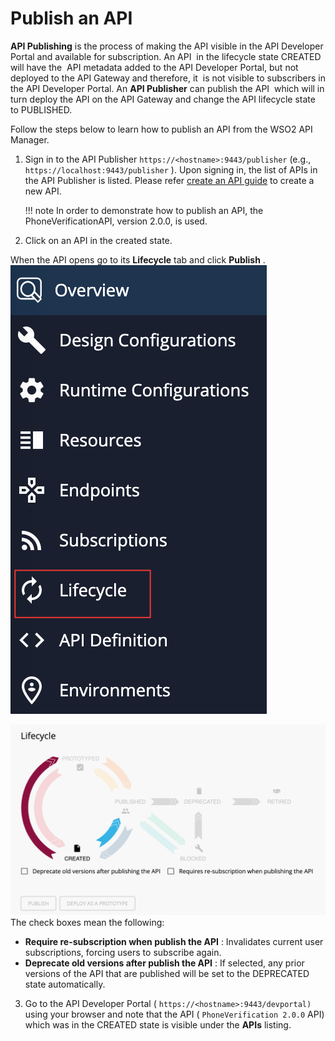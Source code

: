 # Publish an API

**API Publishing** is the process of making the API visible in the API Developer Portal and available for subscription. An API  in the lifecycle state CREATED will have the  API metadata added to the API Developer Portal, but not deployed to the API Gateway and therefore, it  is not visible to subscribers in the API Developer Portal. An **API Publisher** can publish the API  which will in turn deploy the API on the API Gateway and change the API lifecycle state to PUBLISHED.

Follow the steps below to learn how to publish an API from the WSO2 API Manager.

1.  Sign in to the API Publisher `https://<hostname>:9443/publisher` (e.g., `https://localhost:9443/publisher` ). Upon signing in, the list of APIs in the API Publisher is listed. Please refer [create an API guide](/Learn/DesignAPI/CreateAPI/create-a-rest-api/) to create a new API. 


    !!! note
            In order to demonstrate how to publish an API, the PhoneVerificationAPI, version 2.0.0, is used.


2.  Click on an API in the created state. 


When the API opens go to its **Lifecycle** tab and click **Publish** .
[![](../../../assets/img/Learn/api-lifecycle.png)](../../../assets/img/Learn/api-lifecycle.png)

[![](../../../assets/img/Learn/api-lifecycle-tab.png)](../../../assets/img/Learn/api-lifecycle-tab.png)
The check boxes mean the following:

-   **Require re-subscription when publish the API** : Invalidates current user subscriptions, forcing users to subscribe again. 
-   **Deprecate old versions after publish the API** : If selected, any prior versions of the API that are published will be set to the DEPRECATED state automatically.


3.  Go to the API Developer Portal ( `https://<hostname>:9443/devportal)` using your browser and note that the API ( `PhoneVerification 2.0.0` API) which was in the CREATED state is visible under the **APIs** listing.


